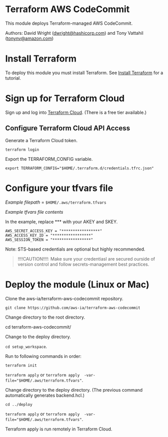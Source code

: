 # Terraform AWS CodeCommit
This module deploys Terraform-managed AWS CodeCommit.

Authors: David Wright (dwright@hashicorp.com) and Tony Vattahil (tonynv@amazon.com)

# Install Terraform
To deploy this module you must install Terraform. See [Install Terraform](https://learn.hashicorp.com/tutorials/terraform/install-cli) for a tutorial. 

# Sign up for Terraform Cloud
Sign up and log into [Terraform Cloud](https://app.terraform.io/signup/account). (There is a free tier available.)

## Configure Terraform Cloud API Access

Generate a Terraform Cloud token.

`terraform login` 

Export the TERRAFORM_CONFIG variable.

`export TERRAFORM_CONFIG="$HOME/.terraform.d/credentials.tfrc.json"`

# Configure your tfvars file

_Example filepath_ = `$HOME/.aws/terraform.tfvars`

_Example tfvars file contents_ 

In the example, replace *** with your AKEY and SKEY.

```
AWS_SECRET_ACCESS_KEY = "*****************"
AWS_ACCESS_KEY_ID = "*****************"
AWS_SESSION_TOKEN = "*****************"
```

Note: STS-based credentials are optional but highly recommended. 

> !!!!CAUTION!!!!: Make sure your credentiasl are secured ourside of version control and follow secrets-management best practices.

# Deploy the module (Linux or Mac)

Clone the aws-ia/terraform-aws-codecommit repository.

`git clone https://github.com/aws-ia/terraform-aws-codecommit`

Change directory to the root directory.

cd terraform-aws-codecommit/

Change to the deploy directory.

`cd setup_workspace`. 


Run to following commands in order:

`terraform init`

`terraform apply`  or `terraform apply  -var-file="$HOME/.aws/terraform.tfvars"`.

Change directory to the deploy directory. (The previous command automatically generates backend.hcl.)

`cd ../deploy`

`terraform apply` or `terraform apply  -var-file="$HOME/.aws/terraform.tfvars"`. 

Terraform apply is run remotely in Terraform Cloud.




